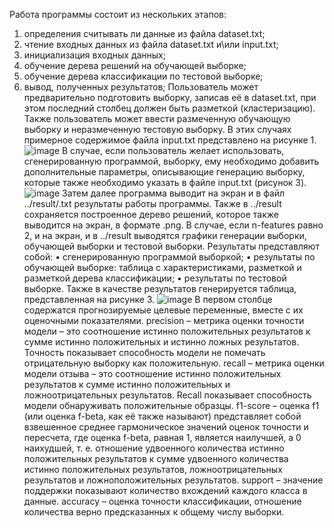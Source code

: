 Работа программы состоит из нескольких этапов:
1.	определения считывать ли данные из файла dataset.txt;
2.	чтение входных данных из файла dataset.txt и\или input.txt;
3.	инициализация входных данных;
4.	обучение дерева решений на обучающей выборке;
5.	обучение дерева классификации по тестовой выборке;
6.	вывод, полученных результатов;
Пользователь может предварительно подготовить выборку, записав её в dataset.txt, при этом последний столбец
 должен быть разметкой (кластеризацию). Также пользователь может ввести размеченную обучающую выборку и неразмеченную тестовую выборку. В этих случаях примерное содержимое файла input.txt представлено на рисунке 1.
![image](https://github.com/user-attachments/assets/2edd3275-95bc-48b7-be4f-1b6508c6c365)
В случае, если пользователь желает использовать, сгенерированную программой, выборку, ему необходимо добавить дополнительные параметры, описывающие генерацию выборку, которые также необходимо указать в файле input.txt (рисунок 3).
![image](https://github.com/user-attachments/assets/d9872dac-d70f-4ad1-8510-8684246e9eb0)
Затем далее программа выводит на экран и в файл ../result/.txt результаты работы программы. Также в ../result сохраняется построенное дерево решений, которое также выводится на экран, в формате .png.
В случае, если n-features равно 2, и на экран, и в ../result выводятся графики генерации выборки, обучающей выборки и тестовой выборки.
Результаты представляют собой:
•	сгенерированную программой выборкой;
•	результаты по обучающей выборке: таблица с характеристиками, разметкой и разметкой дерева классификации;
•	результаты по тестовой выборке.
Также в качестве результатов генерируется таблица, представленная на рисунке 3.
![image](https://github.com/user-attachments/assets/8023657c-2847-4af3-b369-1d908053309f)
В первом столбце содержатся прогнозируемые целевые переменные, вместе с их оценочными показателями.
precision – метрика оценки точности модели – это соотношение истинно положительных результатов к сумме истинно положительных и истинно ложных результатов. Точность показывает способность модели не помечать отрицательную выборку как положительную.
recall – метрика оценки модели отзыва – это соотношение истинно положительных результатов к сумме истинно положительных и ложноотрицательных результатов. Recall показывает способность модели обнаруживать положительные образцы.
f1-score – оценка f1 (или оценка f-beta, как её также называют) представляет собой взвешенное среднее гармоническое значений оценок точности и пересчета, где оценка f-beta, равная 1, является наилучшей, а 0 наихудшей, т. е. отношение удвоенного количества истинно положительных результатов к сумме удвоенного количества истинно положительных результатов, ложноотрицательных результатов и ложноположительных результатов.
support – значение поддержки показывают количество вхождений каждого класса в данные.
accuracy – оценка точности классификации, отношение количества верно предсказанных к общему числу выборки.
